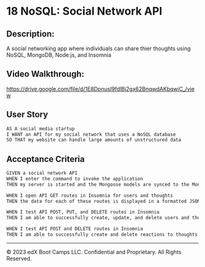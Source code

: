 # 18 NoSQL: Social Network API

## Description:

A social networking app where individuals can share thier thoughts using NoSQL, MongoDB, Node.js, and Insomnia

## Video Walkthrough:
https://drive.google.com/file/d/1E8DpnusI9fdlBj2gx62BnqwdAKbqwiC_/view

## User Story

```md
AS A social media startup
I WANT an API for my social network that uses a NoSQL database
SO THAT my website can handle large amounts of unstructured data
```

## Acceptance Criteria

```md
GIVEN a social network API
WHEN I enter the command to invoke the application
THEN my server is started and the Mongoose models are synced to the MongoDB database

WHEN I open API GET routes in Insomnia for users and thoughts
THEN the data for each of these routes is displayed in a formatted JSON

WHEN I test API POST, PUT, and DELETE routes in Insomnia
THEN I am able to successfully create, update, and delete users and thoughts in my database

WHEN I test API POST and DELETE routes in Insomnia
THEN I am able to successfully create and delete reactions to thoughts and add and remove friends to a user’s friend list
```

---
© 2023 edX Boot Camps LLC. Confidential and Proprietary. All Rights Reserved.
